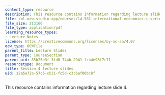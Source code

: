 ```yaml
---
content_type: resource
description: This resource contains information regarding lecture slide 4.
file: /ol-ocw-studio-app/courses/14-581-international-economics-i-spring-2013/12a5a72a57c5cb21fc5dc3c6af00bcbf_MIT14_581S13_Lecslides4.pdf
file_size: 213166
file_type: application/pdf
learning_resource_types:
- Lecture Notes
license: https://creativecommons.org/licenses/by-nc-sa/4.0/
ocw_type: OCWFile
parent_title: Lecture Slides
parent_type: CourseSection
parent_uid: 85b25e3f-3fd6-744b-2941-fcb4e98f7c71
resourcetype: Document
title: Session 4 lecture slides
uid: 12a5a72a-57c5-cb21-fc5d-c3c6af00bcbf
---
```

This resource contains information regarding lecture slide 4.